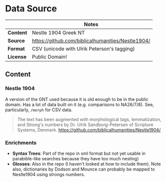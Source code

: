 # Data Source

| | Notes |
| --- | --- |
| **Content** | Nestle 1904 Greek NT |
| **Source** | <https://github.com/biblicalhumanities/Nestle1904/> |
| **Format** | CSV (unicode with Ulrik Peterson's tagging) |
| **License** | Public Domain! |

## Content

### Nestle 1904

A version of the GNT used because it is old enough to be in the public domain. Has a lot of data built on it (e.g. comparisons to NA26/7/8). See, particularly, `/morph` for CSV data.

> The text has been augmented with morphological tags, lemmatization, and Strong's numbers by Dr. Ulrik Sandborg-Petersen of Scripture Systems, Denmark.
> <https://github.com/biblicalhumanities/Nestle1904/>

### Enrichments

 - **Syntax Trees**: Part of the repo in xml format but not yet usable in parabible-like searches because they have too much nesting)
 - **Glosses**: Also in the repo (I haven't looked at how to include them). Note also, dictionaries by Dodson and Mounce can probably be mapped to Nestle1904 using strongs numbers.
